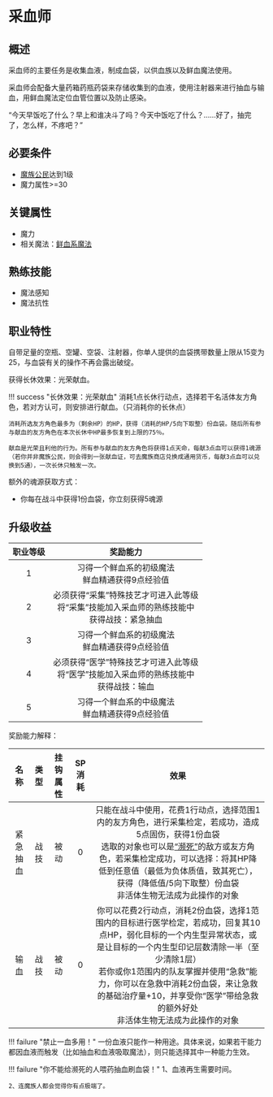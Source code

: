 # 采血师

## 概述

采血师的主要任务是收集血液，制成血袋，以供血族以及鲜血魔法使用。

采血师会配备大量药箱药瓶药袋来存储收集到的血液，使用注射器来进行抽血与输血，用鲜血魔法定位血管位置以及防止感染。

“今天早饭吃了什么？早上和谁决斗了吗？今天中饭吃了什么？……好了，抽完了，怎么样，不疼吧？”

## 必要条件

* <a href="../../basicJob/citizen" target="_blank">魔族公民</a>达到1级
* 魔力属性>=30

## 关键属性

* 魔力
* 相关魔法：<a href="/rules/data/magic/blood/" target="_blank">鲜血系魔法</a>

## 熟练技能

* 魔法感知
* 魔法抗性
  
## 职业特性

自带足量的空瓶、空罐、空袋、注射器，你单人提供的血袋携带数量上限从15变为25，与血袋有关的操作不再会露出破绽。

获得长休效果：光荣献血。

!!! success "长休效果：光荣献血"
    消耗1点长休行动点，选择若干名活体友方角色，若对方认可，则安排进行献血。（只消耗你的长休点）

    消耗所选友方角色最多为（剩余HP）的HP，获得（消耗的HP/5向下取整）份血袋。随后所有参与献血的友方角色在本次长休中HP最多恢复到上限的75％。

    献血是光荣且利他的行为。所有参与献血的友方角色将获得1点天命，每献3点血可以获得1魂源（若你并非魔族公民，则会得到一张献血证，可去魔族商店兑换成通用货币，每献3点血可以兑换到5通），一次长休只触发一次。

额外的魂源获取方式：

* 你每在战斗中获得1份血袋，你立刻获得5魂源

## 升级收益

职业等级|奖励能力
:--:|:--:
1|习得一个鲜血系的初级魔法<br>鲜血精通获得9点经验值
2|必须获得“采集”特殊技艺才可进入此等级<br>将“采集”技能加入采血师的熟练技能中<br>获得战技：紧急抽血
3|习得一个鲜血系的初级魔法<br>鲜血精通获得9点经验值
4|必须获得“医学”特殊技艺才可进入此等级<br>将“医学”技能加入采血师的熟练技能中<br>获得战技：输血
5|习得一个鲜血系的中级魔法<br>鲜血精通获得9点经验值

奖励能力解释：

名称|类型|挂钩属性|SP消耗|效果
:--:|:--:|:--:|:--:|:--:
紧急抽血|战技|被动|0|只能在战斗中使用，花费1行动点，选择范围1内的友方角色，进行采集检定，若成功，造成5点固伤，获得1份血袋<br>选取的对象也可以是<a href="../../../../status/normal/#濒死" target="_blank">“濒死”</a>的敌方或友方角色，若采集检定成功，可以选择：将其HP降低到任意值（最低为负体质值，致其死亡），获得（降低值/5向下取整）份血袋<br>非活体生物无法成为此操作的对象
输血|战技|被动|0|你可以花费2行动点，消耗2份血袋，选择1范围内的目标进行医学检定，若成功，回复其10点HP，弱化目标的一个内生型异常状态，或是让目标的一个内生型印记层数清除一半（至少清除1层）<br>若你或你1范围内的队友掌握并使用“急救”能力，你可以在急救中消耗2份血袋，来让急救的基础治疗量+10，并享受你“医学”带给急救的额外好处<br>非活体生物无法成为此操作的对象

!!! failure "禁止一血多用！"
    一份血液只能作一种用途。具体来说，如果若干能力都因血液而触发（比如抽血和血液吸取魔法），则只能选择其中一种能力生效。

!!! failure "你不能给濒死的人喂药抽血刷血袋！"
    1、血液再生需要时间。

    2、连魔族人都会觉得你有点极端了。